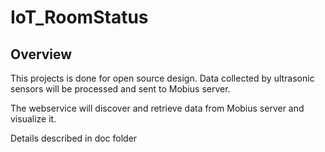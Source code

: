 # IoT_RoomStatus


## Overview

This projects is done for open source design. Data collected by ultrasonic sensors will be processed and sent to Mobius server. 

The webservice will discover and retrieve data from Mobius server and visualize it.

Details described in doc folder

